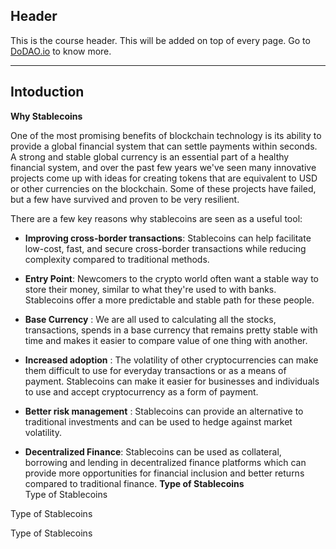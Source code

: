 ## Header
This is the course header. This will be added on top of every page. Go to [DoDAO.io](https://www.dodao.io) to know more.

 ---
 
 ## Intoduction
 
 **Why Stablecoins**        

One of the most promising benefits of blockchain technology is its ability to provide a global financial  system that can settle payments within seconds. A strong and stable global currency is an essential part  of a healthy financial system, and over the past few years we've seen many innovative projects come up with  ideas for creating tokens that are equivalent to USD or other currencies on the blockchain. Some of these projects  have failed, but a few have survived and proven to be very resilient.


There are a few key reasons why stablecoins are seen as a useful tool:
- **Improving cross-border transactions**: Stablecoins can help facilitate low-cost, fast, and secure cross-border transactions while reducing complexity compared to traditional methods.
- **Entry Point**: Newcomers to the crypto world often want a stable way to store their money, similar to what  they're used to with banks. Stablecoins offer a more predictable and stable path for these people.
- **Base Currency** : We are all used to calculating all the stocks, transactions, spends in a base currency that remains pretty stable with time and makes it easier to compare value of one thing with another.
- **Increased adoption** : The volatility of other cryptocurrencies can make them difficult to use for  everyday transactions or as a means of payment. Stablecoins can make it easier for businesses and  individuals to use and accept cryptocurrency as a form of payment.
- **Better risk management** : Stablecoins can provide an alternative to traditional investments  and can be used to hedge against market volatility.

- **Decentralized Finance**: Stablecoins can be used as collateral, borrowing and lending in decentralized  finance platforms which can provide more opportunities for financial inclusion and better returns compared  to traditional finance. 
 **Type of Stablecoins**        
Type of Stablecoins

Type of Stablecoins

Type of Stablecoins 
 
